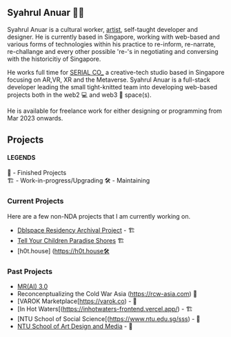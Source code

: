## Syahrul Anuar 👋🏾

Syahrul Anuar is a cultural worker, [artist](https://syahrulanuar.org), self-taught developer and designer. He is currently based in Singapore, working with web-based and various forms of technologies within his practice to re-inform, re-narrate, re-challange and every other possible 're-'s in negotiating and conversing with the historicitiy of Singapore.

He works full time for [SERIAL CO_](https://serial.sg) a creative-tech studio based in Singapore focusing on AR,VR, XR and the Metaverse. Syahrul Anuar is a full-stack developer leading the small tight-knitted team into developing web-based projects both in the web2 💻 and web3 🔮 space(s).

He is available for freelance work for either designing or programming from Mar 2023 onwards.

## Projects

#### LEGENDS
🏡 - Finished Projects  
🏗️ - Work-in-progress/Upgrading
🛠 - Maintaining


### Current Projects
Here are a few non-NDA projects that I am currently working on.

- [Dblspace Residency Archival Project](https://dblspace-archives-2022.vercel.app/) - 🏗️
- [Tell Your Children Paradise Shores](https://paradiseshores.io) 🏗️
- [h0t.house] (https://h0t.house🛠

### Past Projects
- [MR(AI) 3.0](https://c2qef6meb7eekekoqeoj4bd3b66yk2usgdjl663lu7wlvq7utjiq.arweave.net/FqBC-YQPyEURToEcngR7D72FapIw0r97a6fsusP0mlE)
- Reconcenptualizing the Cold War Asia (https://rcw-asia.com) 🏡
- [VAROK Marketplace[https://varok.co) - 🏡
- [In Hot Waters[(https://inhotwaters-frontend.vercel.app/) - 🏗️
- [NTU School of Social Science[(https://www.ntu.edu.sg/sss) - 🏡
- [NTU School of Art Design and Media](https://www.ntu.edu.sg/adm) -  🏡

